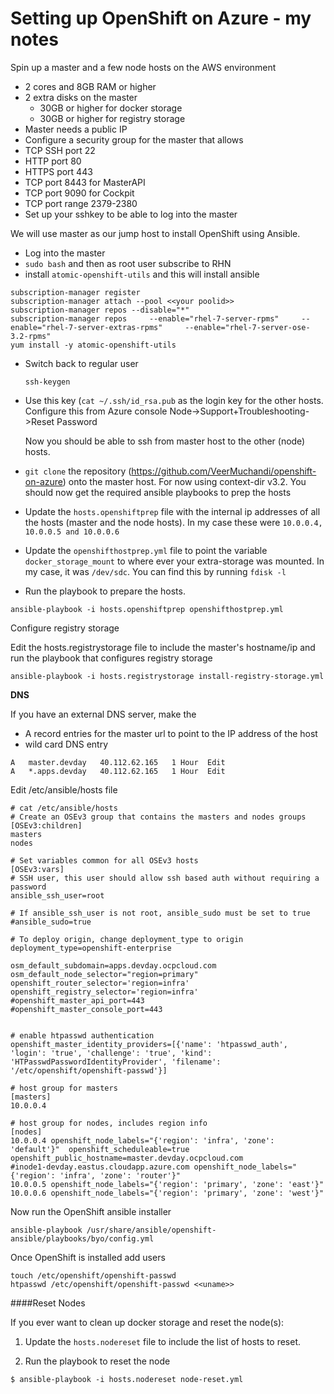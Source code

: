 # Setting up OpenShift on Azure - my notes
Spin up a master and a few node hosts on the AWS environment  

* 2 cores and 8GB RAM or higher
* 2 extra disks on the master 
  *  30GB or higher for docker storage
  *  30GB or higher for registry storage
* Master needs a public IP
* Configure a security group for the master that allows
 * TCP SSH port 22
 * HTTP port 80
 * HTTPS port 443
 * TCP port 8443 for MasterAPI
 * TCP port 9090 for Cockpit
 * TCP port range 2379-2380
* Set up your sshkey to be able to log into the master


We will use master as our jump host to install OpenShift using Ansible. 
 
*  Log into the master
* `sudo bash` and then as root user subscribe to RHN
* install `atomic-openshift-utils` and this will install ansible

 ```
 subscription-manager register
 subscription-manager attach --pool <<your poolid>> 
 subscription-manager repos --disable="*"
 subscription-manager repos     --enable="rhel-7-server-rpms"     --enable="rhel-7-server-extras-rpms"     --enable="rhel-7-server-ose-3.2-rpms"
 yum install -y atomic-openshift-utils
```

* Switch back to regular user

	```
	ssh-keygen
	```	

* Use this key (`cat ~/.ssh/id_rsa.pub` as the login key for the other hosts. Configure this from Azure console  Node->Support+Troubleshooting->Reset Password

	Now you should be able to ssh from master host to the other (node) hosts.

* `git clone` the repository (https://github.com/VeerMuchandi/openshift-on-azure) onto the master host. For now using context-dir v3.2. You should now get the required ansible playbooks to prep the hosts

* Update the `hosts.openshiftprep` file with the internal ip addresses of all the hosts (master and the node hosts). In my case these were `10.0.0.4, 10.0.0.5 and 10.0.0.6`

* Update the `openshifthostprep.yml` file to point the variable `docker_storage_mount` to where ever your extra-storage was mounted. In my case, it was `/dev/sdc`. You can find this by running `fdisk -l`

* Run the playbook to prepare the hosts.  

```
ansible-playbook -i hosts.openshiftprep openshifthostprep.yml
```

Configure registry storage

Edit the hosts.registrystorage file to include the master's hostname/ip and run the playbook that configures registry storage

```
ansible-playbook -i hosts.registrystorage install-registry-storage.yml 
```

**DNS**

If you have an external DNS server, make the 

*  A record entries for the master url to point to the IP address of the host
*  wild card DNS entry

```
A	master.devday	40.112.62.165	1 Hour	Edit
A	*.apps.devday	40.112.62.165	1 Hour	Edit
```


Edit /etc/ansible/hosts file

```
# cat /etc/ansible/hosts
# Create an OSEv3 group that contains the masters and nodes groups
[OSEv3:children]
masters
nodes

# Set variables common for all OSEv3 hosts
[OSEv3:vars]
# SSH user, this user should allow ssh based auth without requiring a password
ansible_ssh_user=root

# If ansible_ssh_user is not root, ansible_sudo must be set to true
#ansible_sudo=true

# To deploy origin, change deployment_type to origin
deployment_type=openshift-enterprise

osm_default_subdomain=apps.devday.ocpcloud.com
osm_default_node_selector="region=primary"
openshift_router_selector='region=infra'
openshift_registry_selector='region=infra'
#openshift_master_api_port=443
#openshift_master_console_port=443


# enable htpasswd authentication
openshift_master_identity_providers=[{'name': 'htpasswd_auth', 'login': 'true', 'challenge': 'true', 'kind': 'HTPasswdPasswordIdentityProvider', 'filename': '/etc/openshift/openshift-passwd'}]

# host group for masters
[masters]
10.0.0.4

# host group for nodes, includes region info
[nodes]
10.0.0.4 openshift_node_labels="{'region': 'infra', 'zone': 'default'}"  openshift_scheduleable=true openshift_public_hostname=master.devday.ocpcloud.com
#inode1-devday.eastus.cloudapp.azure.com openshift_node_labels="{'region': 'infra', 'zone': 'router'}"
10.0.0.5 openshift_node_labels="{'region': 'primary', 'zone': 'east'}" 
10.0.0.6 openshift_node_labels="{'region': 'primary', 'zone': 'west'}"
```

Now run the OpenShift ansible installer

```
ansible-playbook /usr/share/ansible/openshift-ansible/playbooks/byo/config.yml
```

Once OpenShift is installed add users

```
touch /etc/openshift/openshift-passwd
htpasswd /etc/openshift/openshift-passwd <<uname>>

``` 

####Reset Nodes

If you ever want to clean up docker storage and reset the node(s):

1. Update the `hosts.nodereset` file to include the list of hosts to reset.

2. Run the playbook to reset the node
```
$ ansible-playbook -i hosts.nodereset node-reset.yml
```

